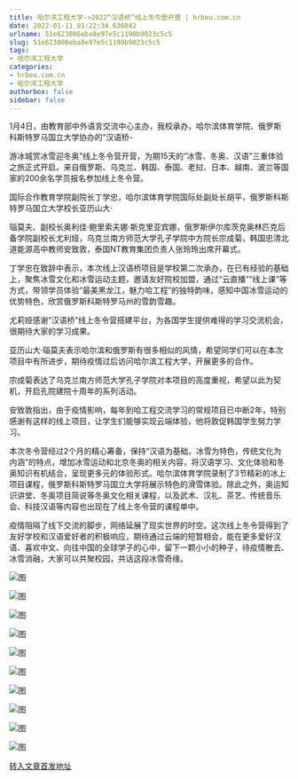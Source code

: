```yaml
---
title: 哈尔滨工程大学->2022“汉语桥”线上冬令营开营 | hrbeu.com.cn
date: 2022-01-11 01:22:34.636042
urlname: 51e623006eba8e97e5c1190b9023c5c5
slug: 51e623006eba8e97e5c1190b9023c5c5
tags: 
- 哈尔滨工程大学
categories:
- hrbeu.com.cn
- 哈尔滨工程大学
authorbox: false
sidebar: false
---
```

1月4日，由教育部中外语言交流中心主办，我校承办，哈尔滨体育学院、俄罗斯科斯特罗马国立大学协办的“汉语桥-

游冰城赏冰雪迎冬奥”线上冬令营开营，为期15天的“冰雪、冬奥、汉语”三重体验之旅正式开启。来自俄罗斯、乌克兰、韩国、泰国、老挝、日本、越南、波兰等国家的200余名学员报名参加线上冬令营。

国际合作教育学院副院长丁学忠，哈尔滨体育学院国际处副处长胡平，俄罗斯科斯特罗马国立大学校长亚历山大·
<!--more-->
瑙莫夫、副校长奥利佳·鲍里索夫娜·斯克里亚宾娜，俄罗斯伊尔库茨克奥林匹克后备学院副校长尤利娅，乌克兰南方师范大学孔子学院中方院长宗成菊，韩国忠清北道能源高中教师安致敦，泰国NT教育集团负责人张玲玲出席开幕式。

丁学忠在致辞中表示，本次线上汉语桥项目是学校第二次承办，在已有经验的基础上，聚焦冰雪文化和冰雪运动主题，邀请友好院校加盟，通过“云直播”“线上课”等方式，带领学员体验“最美黑龙江，魅力哈工程”的独特韵味，感知中国冰雪运动的优势特色，欣赏俄罗斯科斯特罗马州的雪韵雪趣。

尤莉娅感谢“汉语桥”线上冬令营搭建平台，为各国学生提供难得的学习交流机会，很期待大家的学习成果。

亚历山大·瑙莫夫表示哈尔滨和俄罗斯有很多相似的风情，希望同学们可以在本次项目中有所进步，期待疫情过后访问哈尔滨工程大学，开展更多的合作。

宗成菊表达了乌克兰南方师范大学孔子学院对本项目的高度重视，希望以此为契机，开启孔院建院十周年的系列活动。

安致敦指出，由于疫情影响，每年到哈工程交流学习的常规项目已中断2年，特别感谢有这样的线上项目，让学生们能够实现云端体验，他将敦促韩国学生努力学习。

本次冬令营经过2个月的精心筹备，保持“汉语为基础，冰雪为特色，传统文化为内涵”的特点，增加冰雪运动和北京冬奥的相关内容，将汉语学习、文化体验和冬奥知识有机结合，呈现更多元的体验形式。哈尔滨体育学院录制了3节精彩的冰上项目课程，俄罗斯科斯特罗马国立大学将展示特色的滑雪体验。除此之外，奥运知识讲堂、冬奥项目简说等冬奥文化相关课程，以及武术、汉礼、茶艺、传统音乐会、科技汉语等内容也出现在了线上冬令营的课程单中。

疫情阻隔了线下交流的脚步，网络延展了现实世界的时空。这次线上冬令营得到了友好学校和汉语爱好者的积极响应，期待通过云端的短暂相会，能在更多爱好汉语、喜欢中文、向往中国的全球学子的心中，留下一颗小小的种子，待疫情散去、冰雪消融，大家可以共聚校园，共话这段冰雪奇缘。

![图](http://gongxue.cn/__local/C/B0/33/8FFA70D7A869444C5864A04CC75_83CDF9FD_13965.jpg)

![图](http://gongxue.cn/__local/C/30/94/6D777FC8D59D53939CFC94A1ED1_D3D10927_4FA6A.jpg)

![图](http://gongxue.cn/__local/3/5C/11/3C5F69EF8B5667DD6F50E0F926F_B74B72CA_ED8D.jpg)

![图](http://gongxue.cn/__local/2/68/68/34907413EDF6DDAFBDB0535C0A2_54B9F636_BF2E.jpg)

![图](http://gongxue.cn/__local/C/63/06/9545AA41FF2589E2721D07AC788_5B7772CE_18330.jpg)

![图](http://gongxue.cn/__local/5/91/78/4EB3E6D7836E1E1EB0D0763FDDB_5E04CB9E_2069E.jpg)

![图](http://gongxue.cn/__local/3/AB/2C/EE59C46C260301E1098CFB0930C_8144F3A5_21392.jpg)

![图](http://gongxue.cn/__local/9/5C/2C/DA083D9DB70F3A7F7C99E03A2B4_FC5F182E_7BD2.jpg)

![图](http://gongxue.cn/__local/9/30/A3/0B044288B917D7F6F1B16A7977E_FE8D1481_4FD3.jpg)

![图](http://gongxue.cn/__local/1/13/B7/1A8565F0573CB084166AF977AE0_72F3FC93_31414.jpg)

[转入文章首发地址](http://gongxue.cn/info/1015/69430.htm)